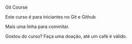 Git Course

Este curso é para iniciantes no Git e Github

Mais uma linha para commitar.

Gostou do curso? Faça uma doação, até um café é válido.
